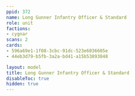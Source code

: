 ```yaml
---
ppid: 372
name: Long Gunner Infantry Officer & Standard
role: unit
factions:
- cygnar
scans: 2
cards:
- 596a69e1-1f08-3cbc-91dc-523e6036605e
- 44eb3d79-b5fb-3a2a-bd41-a15b53893048

layout: model
title: Long Gunner Infantry Officer & Standard
disableToc: true
hidden: true
---
```

